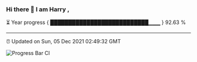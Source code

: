 ### Hi there 👋 I am Harry , 

⏳ Year progress { ███████████████████████████▁▁▁ } 92.63 %

---

⏰ Updated on Sun, 05 Dec 2021 02:49:32 GMT

![Progress Bar CI](https://github.com/duykhang68/duykhang68/workflows/Progress%20Bar%20CI/badge.svg)
